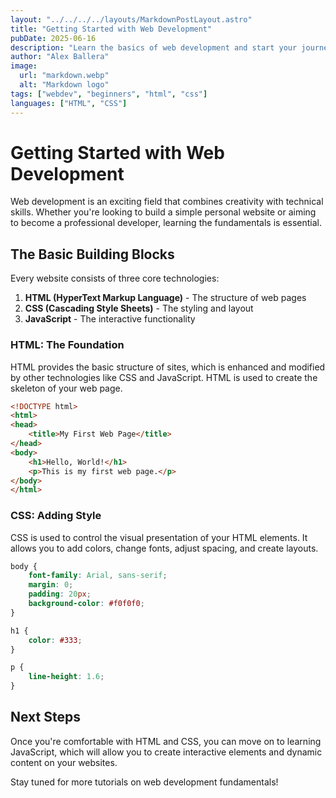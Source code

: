 ```yaml
---
layout: "../../../../layouts/MarkdownPostLayout.astro"
title: "Getting Started with Web Development"
pubDate: 2025-06-16
description: "Learn the basics of web development and start your journey as a developer."
author: "Alex Ballera"
image:
  url: "markdown.webp"
  alt: "Markdown logo" 
tags: ["webdev", "beginners", "html", "css"]
languages: ["HTML", "CSS"]
---
```


# Getting Started with Web Development

Web development is an exciting field that combines creativity with technical skills. Whether you're looking to build a simple personal website or aiming to become a professional developer, learning the fundamentals is essential.

## The Basic Building Blocks

Every website consists of three core technologies:

1. **HTML (HyperText Markup Language)** - The structure of web pages
2. **CSS (Cascading Style Sheets)** - The styling and layout
3. **JavaScript** - The interactive functionality

### HTML: The Foundation

HTML provides the basic structure of sites, which is enhanced and modified by other technologies like CSS and JavaScript. HTML is used to create the skeleton of your web page.

```html
<!DOCTYPE html>
<html>
<head>
    <title>My First Web Page</title>
</head>
<body>
    <h1>Hello, World!</h1>
    <p>This is my first web page.</p>
</body>
</html>
```

### CSS: Adding Style

CSS is used to control the visual presentation of your HTML elements. It allows you to add colors, change fonts, adjust spacing, and create layouts.

```css
body {
    font-family: Arial, sans-serif;
    margin: 0;
    padding: 20px;
    background-color: #f0f0f0;
}

h1 {
    color: #333;
}

p {
    line-height: 1.6;
}
```

## Next Steps

Once you're comfortable with HTML and CSS, you can move on to learning JavaScript, which will allow you to create interactive elements and dynamic content on your websites.

Stay tuned for more tutorials on web development fundamentals!
